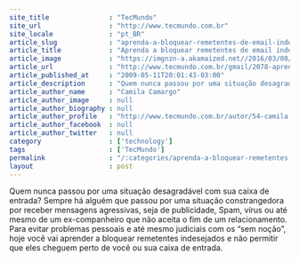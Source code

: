 ```yaml
---
site_title               : "TecMundo"
site_url                 : "http://www.tecmundo.com.br"
site_locale              : "pt_BR"
article_slug             : "aprenda-a-bloquear-remetentes-de-email-indesejados"
article_title            : "Aprenda a bloquear remetentes de email indesejados"
article_image            : "https://imgnzn-a.akamaized.net//2016/03/08/08135313945289-t1200x480.jpg"
article_url              : "http://www.tecmundo.com.br/gmail/2078-aprenda-a-bloquear-remetentes-de-email-indesejados.htm"
article_published_at     : "2009-05-11T20:01:43-03:00"
article_description      : "Quem nunca passou por uma situação desagradável com sua caixa de entrada? Sempre há alguém que passou por uma situação constrangedora por receber mensagens agressivas, seja de publicidade, Spam, vírus ou até mesmo de um ex-companheiro que não aceita o fim de um relacionamento. Para evitar problemas pessoais e até mesmo judiciais com os “sem noção”, hoje você vai aprender a bloquear remetentes indesejados e não permitir que eles cheguem perto de você ou sua caixa de entrada."
article_author_name      : "Camila Camargo"
article_author_image     : null
article_author_biography : null
article_author_profile   : "http://www.tecmundo.com.br/autor/54-camila-camargo/"
article_author_facebook  : null
article_author_twitter   : null
category                 : ['technology']
tags                     : ['TecMundo']
permalink                : "/:categories/aprenda-a-bloquear-remetentes-de-email-indesejados/"
layout                   : post
---
```


Quem nunca passou por uma situação desagradável com sua caixa de entrada? Sempre há alguém que passou por uma situação constrangedora por receber mensagens agressivas, seja de publicidade, Spam, vírus ou até mesmo de um ex-companheiro que não aceita o fim de um relacionamento. Para evitar problemas pessoais e até mesmo judiciais com os “sem noção”, hoje você vai aprender a bloquear remetentes indesejados e não permitir que eles cheguem perto de você ou sua caixa de entrada.
